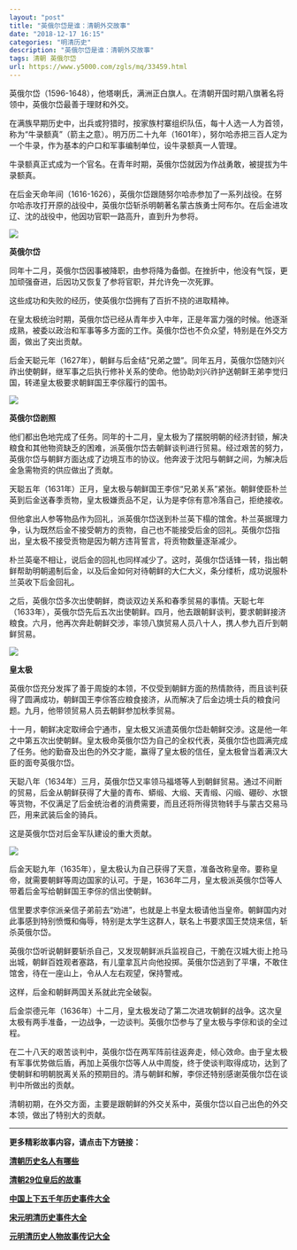 ```yaml
---
layout: "post"
title: "英俄尔岱是谁：清朝外交故事"
date: "2018-12-17 16:15"
categories: "明清历史"
description: "英俄尔岱是谁：清朝外交故事"
tags: 清朝 英俄尔岱
url: https://www.y5000.com/zgls/mq/33459.html
---
```






英俄尔岱（1596-1648），他塔喇氏，满洲正白旗人。在清朝开国时期八旗著名将领中，英俄尔岱最善于理财和外交。

在满族早期历史中，出兵或狩猎时，按家族村寨组织队伍，每十人选一人为首领，称为“牛录额真”（箭主之意）。明万历二十九年（1601年），努尔哈赤把三百人定为一个牛录，作为基本的户口和军事编制单位，设牛录额真一人管理。

牛录额真正式成为一个官名。在青年时期，英俄尔岱就因为作战勇敢，被提拔为牛录额真。

在后金天命年间（1616-1626），英俄尔岱跟随努尔哈赤参加了一系列战役。在努尔哈赤攻打开原的战役中，英俄尔岱斩杀明朝著名蒙古族勇士阿布尔。在后金进攻辽、沈的战役中，他因功官职一路高升，直到升为参将。

![](https://img.y5000.com/uploads/allimg/180920/14-1P9201F252357.jpg)

**英俄尔岱**

同年十二月，英俄尔岱因事被降职，由参将降为备御。在挫折中，他没有气馁，更加顽强奋进，后因功又恢复了参将官职，并允许免一次死罪。

这些成功和失败的经历，使英俄尔岱拥有了百折不挠的进取精神。

在皇太极统治时期，英俄尔岱已经从青年步入中年，正是年富力强的时候。他逐渐成熟，被委以政治和军事等多方面的工作。英俄尔岱也不负众望，特别是在外交方面，做出了突出贡献。

后金天聪元年（1627年），朝鲜与后金结“兄弟之盟”。同年五月，英俄尔岱随刘兴祚出使朝鲜，继军事之后执行修补关系的使命。他协助刘兴祚护送朝鲜王弟李觉归国，转递皇太极要求朝鲜国王李倧履行的国书。

![](https://img.y5000.com/uploads/allimg/180920/14-1P9201F334649.jpg)

**英俄尔岱剧照**

他们都出色地完成了任务。同年的十二月，皇太极为了摆脱明朝的经济封锁，解决粮食和其他物资缺乏的困难，派英俄尔岱去朝鲜谈判进行贸易。经过艰苦的努力，英俄尔岱与朝鲜方面达成了边境互市的协议。他奔波于沈阳与朝鲜之间，为解决后金急需物资的供应做出了贡献。

天聪五年（1631年）正月，皇太极与朝鲜国王李倧“兄弟关系”紧张。朝鲜使臣朴兰英到后金送春季贡物，皇太极嫌贡品不足，认为是李倧有意冷落自己，拒绝接收。

但他拿出人参等物品作为回礼，派英俄尔岱送到朴兰英下榻的馆舍。朴兰英据理力争，认为既然后金不接受朝方的贡物，自己也不能接受后金的回礼。英俄尔岱指出，皇太极不接受贡物是因为朝方违背誓言，将贡物数量逐渐减少。

朴兰英毫不相让，说后金的回礼也同样减少了。这时，英俄尔岱话锋一转，指出朝鲜帮助明朝遏制后金，以及后金如何对待朝鲜的大仁大义，条分缕析，成功说服朴兰英收下后金回礼。

之后，英俄尔岱多次出使朝鲜，商谈双边关系和春季贸易的事情。天聪七年（1633年），英俄尔岱先后五次出使朝鲜。四月，他去跟朝鲜谈判，要求朝鲜接济粮食。六月，他再次奔赴朝鲜交涉，率领八旗贸易人员八十人，携人参九百斤到朝鲜贸易。

![](https://img.y5000.com/uploads/allimg/180920/14-1P9201F4103B.jpg)

**皇太极**

英俄尔岱充分发挥了善于周旋的本领，不仅受到朝鲜方面的热情款待，而且谈判获得了圆满成功，朝鲜国王李倧答应粮食接济，从而解决了后金边境士兵的粮食问题。九月，他带领贸易人员去朝鲜参加秋季贸易。

十一月，朝鲜决定取缔会宁通市，皇太极又派遣英俄尔岱赴朝鲜交涉。这是他一年之中第五次出使朝鲜。皇太极命英俄尔岱为自己的全权代表，英俄尔岱也圆满完成了任务。他的勤奋及出色的外交才能，赢得了皇太极的信任，皇太极曾当着满汉大臣的面夸英俄尔岱。

天聪八年（1634年）三月，英俄尔岱又率领马福塔等人到朝鲜贸易。通过不间断的贸易，后金从朝鲜获得了大量的青布、蟒缎、大缎、天青缎、闪缎、硼砂、水银等货物，不仅满足了后金统治者的消费需要，而且还将所得货物转手与蒙古交易马匹，用来武装后金的骑兵。

这是英俄尔岱对后金军队建设的重大贡献。

![](https://img.y5000.com/uploads/allimg/180920/14-1P9201F45X55.jpg)

后金天聪九年（1635年），皇太极认为自己获得了天意，准备改称皇帝。要称皇帝，就需要朝鲜等周边国家的认可。于是，1636年二月，皇太极派英俄尔岱等人带着后金写给朝鲜国王李倧的信出使朝鲜。

信里要求李倧派亲信子弟前去“劝进”，也就是上书皇太极请他当皇帝。朝鲜国内对此事感到特别愤慨和侮辱，特别是太学生这群人，联名上书要求国王焚烧来信，斩杀英俄尔岱。

英俄尔岱听说朝鲜要斩杀自己，又发现朝鲜派兵监视自己，干脆在汉城大街上抢马出城，朝鲜百姓观者塞路，有儿童拿瓦片向他投掷。英俄尔岱逃到了平壤，不敢住馆舍，待在一座山上，令从人左右观望，保持警戒。

这样，后金和朝鲜两国关系就此完全破裂。

后金崇德元年（1636年）十二月，皇太极发动了第二次进攻朝鲜的战争。这次皇太极有两手准备，一边战争，一边谈判。英俄尔岱参与了皇太极与李倧和谈的全过程。

在二十八天的艰苦谈判中，英俄尔岱在两军阵前往返奔走，倾心效命。由于皇太极有军事优势做后盾，再加上英俄尔岱等人从中周旋，终于使谈判取得成功，达到了使朝鲜和明朝脱离关系的预期目的。清与朝鲜和解，李倧还特别感谢英俄尔岱在谈判中所做出的贡献。

清朝初期，在外交方面，主要是跟朝鲜的外交关系中，英俄尔岱以自己出色的外交本领，做出了特别大的贡献。

* * *

**更多精彩故事内容，请点击下方链接：**

[**清朝历史名人有哪些**](https://www.y5000.com/zgls/mrzj/25401.html)

[**清朝29位皇后的故事**](https://www.y5000.com/zgls/mq/25183.html)

[**中国上下五千年历史事件大全**](https://www.y5000.com/zgls/26376.html)

[**宋元明清历史事件大全**](https://www.y5000.com/zgls/mq/26385.html)

[**元明清历史人物故事传记大全**](https://www.y5000.com/zgls/mq/21889.html)
